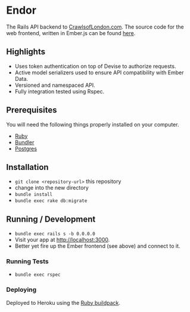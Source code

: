 # Endor

The Rails API backend to [CrawlsofLondon.com](http://www.crawlsoflondon.com).
The source code for the web frontend, written in Ember.js can be found
[here](https://github.com/john-griffin/yavin).

## Highlights

* Uses token authentication on top of Devise to authorize requests.
* Active model serializers used to ensure API compatibility with Ember Data.
* Versioned and namespaced API.
* Fully integration tested using Rspec.

## Prerequisites

You will need the following things properly installed on your computer.

* [Ruby](https://www.ruby-lang.org)
* [Bundler](http://bundler.io)
* [Postgres](http://www.postgresql.org)

## Installation

* `git clone <repository-url>` this repository
* change into the new directory
* `bundle install`
* `bundle exec rake db:migrate`

## Running / Development

* `bundle exec rails s -b 0.0.0.0`
* Visit your app at [http://localhost:3000](http://localhost:3000).
* Better yet fire up the Ember frontend (see above) and connect to it.

### Running Tests

* `bundle exec rspec`

### Deploying

Deployed to Heroku using the
[Ruby buildpack](https://github.com/heroku/heroku-buildpack-ruby).
